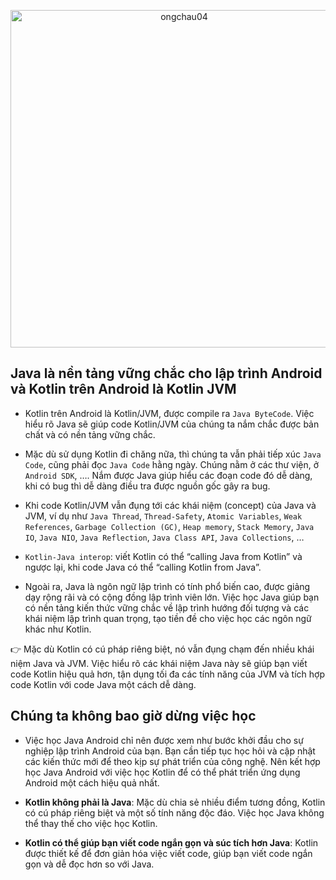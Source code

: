 
<p align="center">
  <img width="540" alt="ongchau04" src="https://github.com/hoc081098/hoc081098/assets/36917223/a907ecf5-8d5a-4199-b9b4-cbf90d181ee2">
</p>


## Java là nền tảng vững chắc cho lập trình Android và Kotlin trên Android là Kotlin JVM

- Kotlin trên Android là Kotlin/JVM, được compile ra `Java ByteCode`. Việc hiểu rõ Java sẽ giúp code Kotlin/JVM của chúng ta nắm chắc được bản chất và có nền tảng vững chắc.
  
-  Mặc dù sử dụng Kotlin đi chăng nữa, thì chúng ta vẫn phải tiếp xúc `Java Code`, cũng phải đọc `Java Code` hằng ngày. Chúng nằm ở các thư viện, ở `Android SDK`, …. Nắm được Java giúp hiểu các đoạn code đó dễ dàng, khi có bug thì dễ dàng điều tra được nguồn gốc gây ra bug.
  
- Khi code Kotlin/JVM vẫn đụng tới các khái niệm (concept) của Java và JVM, ví dụ như `Java Thread`, `Thread-Safety`, `Atomic Variables`, `Weak References`, `Garbage Collection (GC)`, `Heap memory`, `Stack Memory`, `Java IO`, `Java NIO`, `Java Reflection`, `Java Class API`, `Java Collections`, …
  
- `Kotlin-Java interop`: viết Kotlin có thể “calling Java from Kotlin” và ngược lại, khi code Java có thể “calling Kotlin from Java”.

- Ngoài ra, Java là ngôn ngữ lập trình có tính phổ biến cao, được giảng dạy rộng rãi và có cộng đồng lập trình viên lớn. Việc học Java giúp bạn có nền tảng kiến thức vững chắc về lập trình hướng đối tượng và các khái niệm lập trình quan trọng, tạo tiền đề cho việc học các ngôn ngữ khác như Kotlin.

👉 Mặc dù Kotlin có cú pháp riêng biệt, nó vẫn đụng chạm đến nhiều khái niệm Java và JVM. Việc hiểu rõ các khái niệm Java này sẽ giúp bạn viết code Kotlin hiệu quả hơn, tận dụng tối đa các tính năng của JVM và tích hợp code Kotlin với code Java một cách dễ dàng.

## Chúng ta không bao giờ dừng việc học

* Việc học Java Android chỉ nên được xem như bước khởi đầu cho sự nghiệp lập trình Android của bạn. Bạn cần tiếp tục học hỏi và cập nhật các kiến thức mới để theo kịp sự phát triển của công nghệ. Nên kết hợp học Java Android với việc học Kotlin để có thể phát triển ứng dụng Android một cách hiệu quả nhất.
  
* **Kotlin không phải là Java**: Mặc dù chia sẻ nhiều điểm tương đồng, Kotlin có cú pháp riêng biệt và một số tính năng độc đáo. Việc học Java không thể thay thế cho việc học Kotlin.

* **Kotlin có thể giúp bạn viết code ngắn gọn và súc tích hơn Java**: Kotlin được thiết kế để đơn giản hóa việc viết code, giúp bạn viết code ngắn gọn và dễ đọc hơn so với Java.
